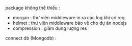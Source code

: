 package không thể thiếu : 

+ morgan : thư viện middleware in ra các log khi có req.
+ helmet : thư viện middleware bảo vệ cho dự án nodejs
+ compression : giảm dung lượng res





connect db (Mongodb) : 



